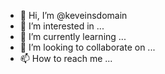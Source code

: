- 👋 Hi, I’m @keveinsdomain
- 👀 I’m interested in ...
- 🌱 I’m currently learning ...
- 💞️ I’m looking to collaborate on ...
- 📫 How to reach me ...

<!---
keveinsdomain/keveinsdomain is a ✨ special ✨ repository because its `README.md` (this file) appears on your GitHub profile.
You can click the Preview link to take a look at your changes.
--->
